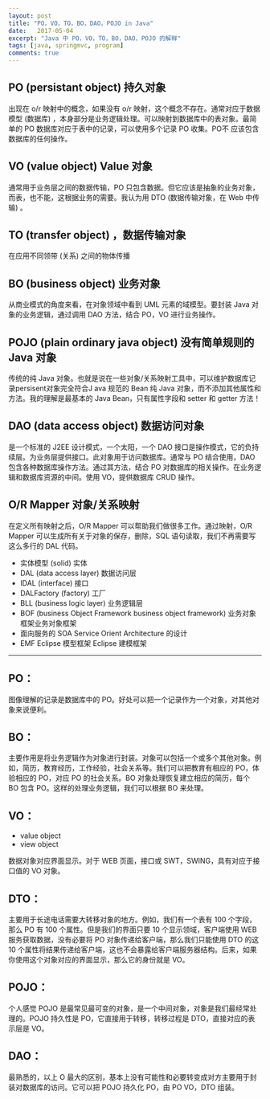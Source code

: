 ```yaml
---
layout: post
title: "PO，VO，TO，BO，DAO，POJO in Java"
date:   2017-05-04
excerpt: "Java 中 PO，VO，TO，BO，DAO，POJO 的解释"
tags: [java, springmvc, program]
comments: true
---
```


## PO (persistant object) 持久对象

出现在 o/r 映射中的概念，如果没有 o/r 映射，这个概念不存在。通常对应于数据模型 (数据库) ，本身部分是业务逻辑处理。可以映射到数据库中的表对象。最简单的 PO 数据库对应于表中的记录，可以使用多个记录 PO 收集。PO不 应该包含数据库的任何操作。

## VO (value object) Value 对象

通常用于业务层之间的数据传输，PO 只包含数据。但它应该是抽象的业务对象，而表，也不能，这根据业务的需要。我认为用 DTO (数据传输对象，在 Web 中传输) 。

## TO (transfer object) ，数据传输对象

在应用不同领带 (关系) 之间的物体传播

## BO (business object) 业务对象

从商业模式的角度来看，在对象领域中看到 UML 元素的域模型。要封装 Java 对象的业务逻辑，通过调用 DAO 方法，结合 PO，VO 进行业务操作。

## POJO (plain ordinary java object) 没有简单规则的 Java 对象

传统的纯 Java 对象。也就是说在一些对象/关系映射工具中，可以维护数据库记录persisent对象完全符合J ava 规范的 Bean 纯 Java 对象，而不添加其他属性和方法。我的理解是最基本的 Java Bean，只有属性字段和 setter 和 getter 方法！

## DAO (data access object) 数据访问对象

是一个标准的 J2EE 设计模式，一个太阳，一个 DAO 接口是操作模式，它的负持续层。为业务层提供接口。此对象用于访问数据库。通常与 PO 结合使用，DAO 包含各种数据库操作方法。通过其方法，结合 PO 对数据库的相关操作。在业务逻辑和数据库资源的中间。使用 VO，提供数据库 CRUD 操作。 

## O/R Mapper 对象/关系映射

在定义所有映射之后，O/R Mapper 可以帮助我们做很多工作。通过映射，O/R Mapper 可以生成所有关于对象的保存，删除，SQL 语句读取，我们不再需要写这么多行的 DAL 代码。

- 实体模型 (solid) 实体
- DAL (data access layer) 数据访问层
- IDAL (interface) 接口
- DALFactory (factory) 工厂
- BLL (business logic layer) 业务逻辑层
- BOF (business Object Framework business object framework) 业务对象框架业务对象框架
- 面向服务的 SOA Service Orient Architecture 的设计
- EMF Eclipse 模型框架 Eclipse 建模框架

---

## PO：

图像理解的记录是数据库中的 PO。好处可以把一个记录作为一个对象，对其他对象来说便利。

## BO：

主要作用是将业务逻辑作为对象进行封装。对象可以包括一个或多个其他对象。例如，简历，教育经历，工作经验，社会关系等。我们可以把教育有相应的 PO，体验相应的 PO，对应 PO 的社会关系。BO 对象处理恢复建立相应的简历，每个 BO 包含 PO。这样的处理业务逻辑，我们可以根据 BO 来处理。

## VO：

- value object
- view object

数据对象对应界面显示。对于 WEB 页面，接口或 SWT，SWING，具有对应于接口值的 VO 对象。

## DTO：

主要用于长途电话需要大转移对象的地方。例如，我们有一个表有 100 个字段，那么 PO 有 100 个属性。但是我们的界面只要 10 个显示领域，客户端使用 WEB 服务获取数据，没有必要将 PO 对象传递给客户端，那么我们只能使用 DTO 的这 10 个属性将结果传递给客户端，这也不会暴露给客户端服务器结构。后来，如果你使用这个对象对应的界面显示，那么它的身份就是 VO。

## POJO：

个人感觉 POJO 是最常见最可变的对象，是一个中间对象，对象是我们最经常处理的。POJO 持久性是 PO，它直接用于转移，转移过程是 DTO，直接对应的表示层是 VO。

## DAO：

最熟悉的，以上 O 最大的区别，基本上没有可能性和必要转变成对方主要用于封装对数据库的访问。它可以把 POJO 持久化 PO，由 PO VO，DTO 组装。